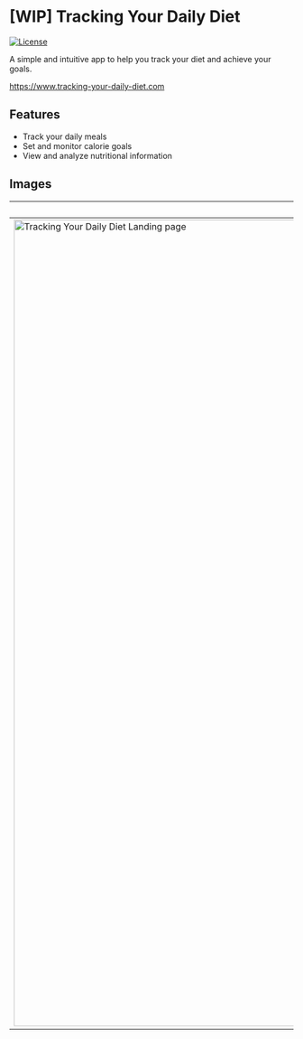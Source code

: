 # [WIP] Tracking Your Daily Diet

[![License](https://img.shields.io/badge/License-MIT-blue.svg)](https://opensource.org/licenses/MIT)

A simple and intuitive app to help you track your diet and achieve your goals.

https://www.tracking-your-daily-diet.com

## Features

- Track your daily meals
- Set and monitor calorie goals
- View and analyze nutritional information

## Images

| Landing page | Day | Week | Settings |
| --- | --- | --- | --- |
| <img width="1428" alt="Tracking Your Daily Diet Landing page" src="https://github.com/KeachT/tracking-your-daily-diet/assets/62630204/0be62bf3-15dc-4055-b8fd-180af1f455ca"> |<img width="1430" alt="Tracking Your Daily Diet Day" src="https://github.com/KeachT/tracking-your-daily-diet/assets/62630204/e1449362-a5e4-4404-9ceb-f6935057c085"> | <img width="1416" alt="Tracking Your Daily Diet Week" src="https://github.com/KeachT/tracking-your-daily-diet/assets/62630204/109af00d-aa98-400c-8fdc-bc6134c0527b"> | <img width="1420" alt="Tracking Your Daily Diet Settings" src="https://github.com/KeachT/tracking-your-daily-diet/assets/62630204/634ecf54-5da5-4823-99c4-d4fdf3b7e346"> |
